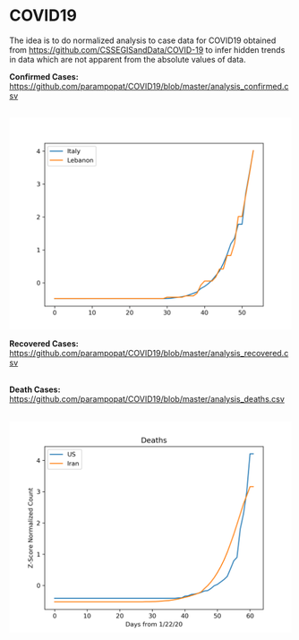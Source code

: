 # COVID19
The idea is to do normalized analysis to case data for COVID19 obtained from https://github.com/CSSEGISandData/COVID-19 to infer hidden trends in data which are not apparent from the absolute values of data.

<b>Confirmed Cases:</b><br>
https://github.com/parampopat/COVID19/blob/master/analysis_confirmed.csv
<br><br>

![Image of Italy and Lebanon's Case Growth Rate](ItalyvsLebanon.png)

<b>Recovered Cases:</b><br>
https://github.com/parampopat/COVID19/blob/master/analysis_recovered.csv
<br><br>

<b>Death Cases:</b><br>
https://github.com/parampopat/COVID19/blob/master/analysis_deaths.csv
<br><br>

![Image of Italy and Lebanon's Case Growth Rate](US-Iran-Deaths.png)

